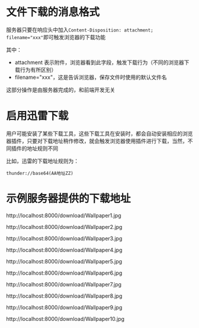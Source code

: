 # 文件下载的消息格式

服务器只要在响应头中加入`Content-Disposition: attachment; filename="xxx"`即可触发浏览器的下载功能

其中：

- attachment 表示附件，浏览器看到此字段，触发下载行为（不同的浏览器下载行为有所区别）
- filename="xxx"，这是告诉浏览器，保存文件时使用的默认文件名

这部分操作是由服务器完成的，和前端开发无关

# 启用迅雷下载

用户可能安装了某些下载工具，这些下载工具在安装时，都会自动安装相应的浏览器插件，只要对下载地址稍作修改，就会触发浏览器使用插件进行下载，当然，不同插件的地址规则不同

比如，迅雷的下载地址规则为：

```
thunder://base64(AA地址ZZ)
```

# 示例服务器提供的下载地址

http://localhost:8000/download/Wallpaper1.jpg

http://localhost:8000/download/Wallpaper2.jpg

http://localhost:8000/download/Wallpaper3.jpg

http://localhost:8000/download/Wallpaper4.jpg

http://localhost:8000/download/Wallpaper5.jpg

http://localhost:8000/download/Wallpaper6.jpg

http://localhost:8000/download/Wallpaper7.jpg

http://localhost:8000/download/Wallpaper8.jpg

http://localhost:8000/download/Wallpaper9.jpg

http://localhost:8000/download/Wallpaper10.jpg
